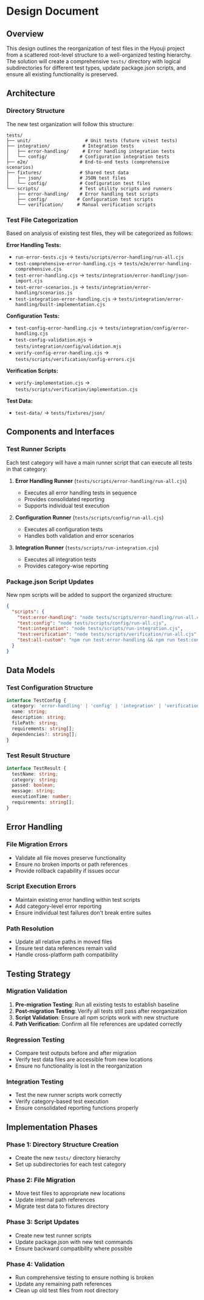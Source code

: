 # Design Document

## Overview

This design outlines the reorganization of test files in the Hyouji project from a scattered root-level structure to a well-organized testing hierarchy. The solution will create a comprehensive `tests/` directory with logical subdirectories for different test types, update package.json scripts, and ensure all existing functionality is preserved.

## Architecture

### Directory Structure

The new test organization will follow this structure:

```
tests/
├── unit/                    # Unit tests (future vitest tests)
├── integration/            # Integration tests
│   ├── error-handling/     # Error handling integration tests
│   └── config/            # Configuration integration tests
├── e2e/                   # End-to-end tests (comprehensive scenarios)
├── fixtures/              # Shared test data
│   ├── json/              # JSON test files
│   └── config/            # Configuration test files
└── scripts/               # Test utility scripts and runners
    ├── error-handling/    # Error handling test scripts
    ├── config/           # Configuration test scripts
    └── verification/     # Manual verification scripts
```

### Test File Categorization

Based on analysis of existing test files, they will be categorized as follows:

**Error Handling Tests:**

- `run-error-tests.cjs` → `tests/scripts/error-handling/run-all.cjs`
- `test-comprehensive-error-handling.cjs` → `tests/e2e/error-handling-comprehensive.cjs`
- `test-error-handling.cjs` → `tests/integration/error-handling/json-import.cjs`
- `test-error-scenarios.js` → `tests/integration/error-handling/scenarios.js`
- `test-integration-error-handling.cjs` → `tests/integration/error-handling/built-implementation.cjs`

**Configuration Tests:**

- `test-config-error-handling.cjs` → `tests/integration/config/error-handling.cjs`
- `test-config-validation.mjs` → `tests/integration/config/validation.mjs`
- `verify-config-error-handling.cjs` → `tests/scripts/verification/config-errors.cjs`

**Verification Scripts:**

- `verify-implementation.cjs` → `tests/scripts/verification/implementation.cjs`

**Test Data:**

- `test-data/` → `tests/fixtures/json/`

## Components and Interfaces

### Test Runner Scripts

Each test category will have a main runner script that can execute all tests in that category:

1. **Error Handling Runner** (`tests/scripts/error-handling/run-all.cjs`)
   - Executes all error handling tests in sequence
   - Provides consolidated reporting
   - Supports individual test execution

2. **Configuration Runner** (`tests/scripts/config/run-all.cjs`)
   - Executes all configuration tests
   - Handles both validation and error scenarios

3. **Integration Runner** (`tests/scripts/run-integration.cjs`)
   - Executes all integration tests
   - Provides category-wise reporting

### Package.json Script Updates

New npm scripts will be added to support the organized structure:

```json
{
  "scripts": {
    "test:error-handling": "node tests/scripts/error-handling/run-all.cjs",
    "test:config": "node tests/scripts/config/run-all.cjs",
    "test:integration": "node tests/scripts/run-integration.cjs",
    "test:verification": "node tests/scripts/verification/run-all.cjs",
    "test:all-custom": "npm run test:error-handling && npm run test:config && npm run test:integration"
  }
}
```

## Data Models

### Test Configuration Structure

```typescript
interface TestConfig {
  category: 'error-handling' | 'config' | 'integration' | 'verification';
  name: string;
  description: string;
  filePath: string;
  requirements: string[];
  dependencies?: string[];
}
```

### Test Result Structure

```typescript
interface TestResult {
  testName: string;
  category: string;
  passed: boolean;
  message: string;
  executionTime: number;
  requirements: string[];
}
```

## Error Handling

### File Migration Errors

- Validate all file moves preserve functionality
- Ensure no broken imports or path references
- Provide rollback capability if issues occur

### Script Execution Errors

- Maintain existing error handling within test scripts
- Add category-level error reporting
- Ensure individual test failures don't break entire suites

### Path Resolution

- Update all relative paths in moved files
- Ensure test data references remain valid
- Handle cross-platform path compatibility

## Testing Strategy

### Migration Validation

1. **Pre-migration Testing**: Run all existing tests to establish baseline
2. **Post-migration Testing**: Verify all tests still pass after reorganization
3. **Script Validation**: Ensure all npm scripts work with new structure
4. **Path Verification**: Confirm all file references are updated correctly

### Regression Testing

- Compare test outputs before and after migration
- Verify test data files are accessible from new locations
- Ensure no functionality is lost in the reorganization

### Integration Testing

- Test the new runner scripts work correctly
- Verify category-based test execution
- Ensure consolidated reporting functions properly

## Implementation Phases

### Phase 1: Directory Structure Creation

- Create the new `tests/` directory hierarchy
- Set up subdirectories for each test category

### Phase 2: File Migration

- Move test files to appropriate new locations
- Update internal path references
- Migrate test data to fixtures directory

### Phase 3: Script Updates

- Create new test runner scripts
- Update package.json with new test commands
- Ensure backward compatibility where possible

### Phase 4: Validation

- Run comprehensive testing to ensure nothing is broken
- Update any remaining path references
- Clean up old test files from root directory
